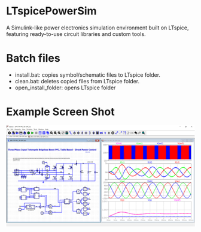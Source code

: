 # LTspicePowerSim
A Simulink-like power electronics simulation environment built on LTspice, featuring ready-to-use circuit libraries and custom tools.

# Batch files
- install.bat: copies symbol/schematic files to LTspice folder.
- clean.bat: deletes copied files from LTspice folder.
- open_install_folder: opens LTspice folder

# Example Screen Shot
![alt text](./example/3Ph-TTP-PFC_TB-DPC.png)

